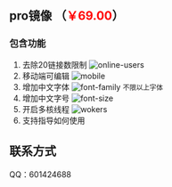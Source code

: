 ## pro镜像 （<span style="color:red">￥69.00</span>）
<!-- <span style="color:#000000;font-size:16px;text-decoration:line-through">￥99.00</span> -->

### 包含功能

1. 去除20链接数限制
   ![online-users](/pay/online-users.png)
2. 移动端可编辑
   ![mobile](/pay/mobile.png)
3. 增加中文字体
   ![font-family](/pay/font-family.png)
   <span style="font-size:12px">不限以上字体</span>
4. 增加中文字号
   ![font-size](/pay/font-size.png)
5. 开启多核线程
   ![wokers](/pay/wokers.png)
6. 支持指导如何使用

## 联系方式

QQ：601424688


<script setup>
import Footer from '../components/Footer.vue'
</script>

<Footer tip=" "/>